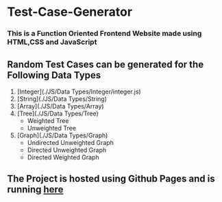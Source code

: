 # Test-Case-Generator
### This is a Function Oriented Frontend Website made using **HTML**,**CSS** and **JavaScript**

## Random Test Cases can be generated for the Following Data Types
  1. [Integer](./JS/Data Types/Integer/integer.js)
  2. [String](./JS/Data Types/String)
  3. [Array](./JS/Data Types/Array)
  4. [Tree](./JS/Data Types/Tree)
      - Weighted Tree
      - Unweighted Tree
  5. [Graph](./JS/Data Types/Graph)
      - Undirected Unweighted Graph
      - Directed Unweighted Graph
      - Directed Weighted Graph


## The Project is hosted using Github Pages and is running [here](https://21shadow10.github.io/Test-Case-Generator/HTML/integer.html)
